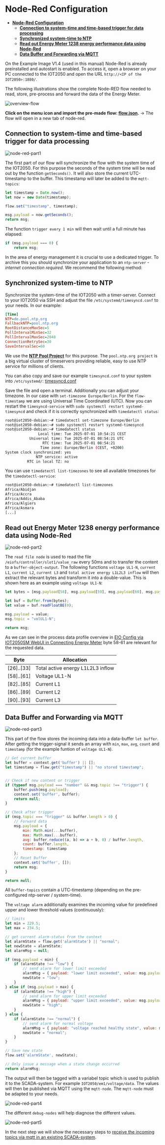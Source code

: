 # **Node-Red Configuration**

- [**Node-Red Configuration**](#node-red-configuration)
  - [**Connection to system-time and time-based trigger for data processing**](#connection-to-system-time-and-time-based-trigger-for-data-processing)
  - [**Synchronized system-time to NTP**](#synchronized-system-time-to-ntp)
  - [**Read out Energy Meter 1238 energy performance data using Node-Red**](#read-out-energy-meter-1238-energy-performance-data-using-node-red)
  - [**Data Buffer and Forwarding via MQTT**](#data-buffer-and-forwarding-via-mqtt)

On the Example Image V1.4 (used in this manual) Node-Red is already preinstalled and autostart is enabled. To access it, open a browser on your PC connected to the IOT2050 and open the URL `http://<IP of the IOT2050>:1880/`.

The following illustrations show the complete Node-RED flow needed to read, store, pre-process and forward the data of the Energy Meter.

![overview-flow](graphics/3-overview-flow.png)

**Click on the menu icon and import the pre-made flow: [flow.json](../src/flow.json).** -> The flow will open in a new tab of node-red.

## **Connection to system-time and time-based trigger for data processing**

![node-red-part1](graphics/3-nodered-part1.png)

The first part of our flow will synchronize the flow with the system time of the IOT2050. For this purpose the seconds of the system time will be read out by the function `getSeconds()`. It will also store the current UTC-timestamp to the buffer. This timestamp will later be added to the `mqtt-topics`:

```javascript
let timestamp = Date.now();
let now = new Date(timestamp);

flow.set("timestamp", timestamp);

msg.payload = now.getSeconds();
return msg;
```

The function `trigger every 1 min` will then wait until a full minute has elapsed:

```javascript
if (msg.payload === 0) {
    return msg;
```

In the area of energy management it is crucial to use a dedicated trigger. To archive this you should synchronize your application to an ``ntp-server`` - *internet connection required*. We recommend the following method:

## **Synchronized system-time to NTP**

Synchronize the system-time of the IOT2050 with a timer-server. Connect to your IOT2050 via SSH and adjust the file `/etc/systemd/timesyncd.conf` to your needs. In our example:

```ini
[Time]
NTP=de.pool.ntp.org
FallbackNTP=pool.ntp.org
RootDistanceMaxSec=5
PollIntervalMinSec=32
PollIntervalMaxSec=2048
ConnectionRetrySec=30
SaveIntervalSec=60
```

We use the **[NTP Pool Project](https://www.ntppool.org/en/)** for this purpose. The ``pool.ntp.org project`` is a big virtual cluster of timeservers providing reliable, easy to use NTP service for millions of clients.

You can also copy and save our example `timesyncd.conf` to your system into `/etc/systemd/`: [timesyncd.conf](/src/timesyncd.conf)

Save the file and open a terminal. Additionally you can adjust your timezone. In our case with `set-timezone Europe/Berlin`. For the `flow-timestamp` we are using Universal Time Coordinated (UTC). Now you can restart the `timesyncd-service` with `sudo systemctl restart systemd-timesyncd` and check if it is correctly synchronized with `timedatectl status`:

```bash
root@iot2050-debian:~# timedatectl set-timezone Europe/Berlin
root@iot2050-debian:~# sudo systemctl restart systemd-timesyncd
root@iot2050-debian:~# timedatectl status
               Local time: Tue 2025-07-01 10:54:21 CEST
           Universal time: Tue 2025-07-01 08:54:21 UTC
                 RTC time: Tue 2025-07-01 08:54:21
                Time zone: Europe/Berlin (CEST, +0200)
System clock synchronized: yes
              NTP service: active
          RTC in local TZ: no

```

You can use `timedatectl list-timezones` to see all available timezones for the `timedatectl-service`:

```bash
root@iot2050-debian:~# timedatectl list-timezones
Africa/Abidjan
Africa/Accra
Africa/Addis_Ababa
Africa/Algiers
Africa/Asmara
[...]
```

## **Read out Energy Meter 1238 energy performance data using Node-Red**

![node-red-part2](graphics/3-nodered-part2.png)

The `read file node` is used to read the file `/eiofs/controller/slot1/value_raw` every 50ms and to transfer the content to a ``buffer-object-output``. The following functions `voltage UL1-N`, `current L1`, `current L2`, `current L3` and `total active energy L1L2L3 inflow` will then extract the relevant bytes and transform it into a double-value. This is shown here as an example using `voltage UL1-N`:

```javascript
let bytes = [msg.payload[58], msg.payload[59], msg.payload[60], msg.payload[61]];

let buf = Buffer.from(bytes);
let value = buf.readFloatBE(0);

msg.payload = value;
msg.topic = "volUL1-N";

return msg;
```

As we can see in the process data profile overview in [EIO Config via IOT2050SM WebUI in Connecting Energy Meter](/docs/README_ConnectingEnergyMeter.md) byte 58-61 are relevant for the requested data.

|Byte|Allocation|
|---|---|
|[26]..[33]|Total active energy L1L2L3 inflow|
|[58]..[61]|Voltage UL1-N|
|[82]..[85]|Current L1|
|[86]..[89]|Current L2|
|[90]..[93]|Current L3|

## **Data Buffer and Forwarding via MQTT**

![node-red-part3](graphics/3-nodered-part3.png)

This part of the flow stores the incoming data into a data-buffer `let buffer`. After getting the trigger-signal it sends an array with `min`, `max`, `avg`, `count` and `timestamp` (for the example funtion of `voltage UL1-N`).

```javascript
// Get current buffer
let buffer = context.get('buffer') || [];
let timestamp = flow.get("timestamp") || "no stored timestamp";


// Check if new content or trigger
if (typeof msg.payload === "number" && msg.topic !== "trigger") {
    buffer.push(msg.payload);
    context.set('buffer', buffer);
    return null;
}

// Check after trigger
if (msg.topic === "trigger" && buffer.length > 0) {
    // Forward data
    msg.payload = {
        min: Math.min(...buffer),
        max: Math.max(...buffer),
        avg: buffer.reduce((a, b) => a + b, 0) / buffer.length,
        count: buffer.length,
        timestamp: timestamp
    };
    // Reset Buffer
    context.set('buffer', []);
    return msg;
}

return null;
```

All `buffer-topics` contain a UTC-timestamp (depending on the pre-configured ntp-server / system-time).

The `voltage alarm` additionally examines the incoming value for predefined upper and lower threshold values (continuously):

```javascript
// limits
let min = 229.5;
let max = 234.5;

// get current alarm-status from the context
let alarmState = flow.get('alarmState') || "normal";
let newState = alarmState;
let alarmMsg = null;

if (msg.payload < min) {
    if (alarmState !== "low") {
        // send alarm for lower limit exceeded
        alarmMsg = { payload: "lower limit exceeded", value: msg.payload };
        newState = "low";
    }
} else if (msg.payload > max) {
    if (alarmState !== "high") {
        // send alarm for upper limit exceeded
        alarmMsg = { payload: "upper limit exceeded", value: msg.payload };
        newState = "high";
    }
} else {
    if (alarmState !== "normal") {
        // send alarm for normal voltage
        alarmMsg = { payload: "voltage reached healthy state", value: msg.payload };
        newState = "normal";
    }
}

// Save new state
flow.set('alarmState', newState);

// Only issue a message when a state change occurred
return alarmMsg;
```

The output will then be tagged with a variabel topic which is used to publish it to the SCADA-system. For example `IOT2050/em1/voltage/data`. The values will then be published via MQTT using the `mqtt-node`. The `mqtt-node` must be adapted to your needs.

![node-red-part4](graphics/3-nodered-part4.png)

The different `debug-nodes` will help diagnose the different values.

![node-red-part5](graphics/3-nodered-part5.png)

In the next step we will show the necessary steps to [receive the incoming topics via mqtt in an existing SCADA-system](/docs/README_ScadaData.md).
